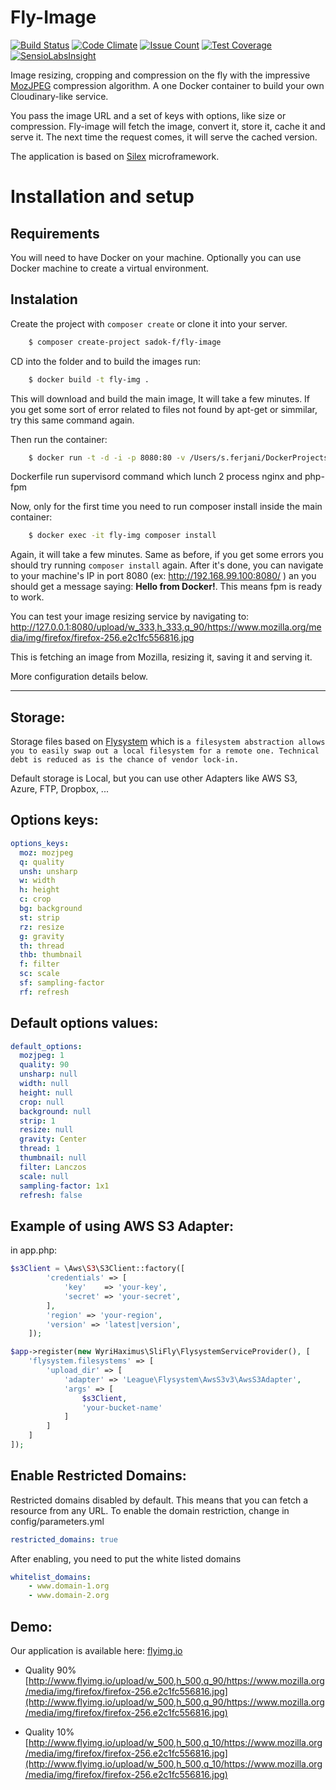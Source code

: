 # Fly-Image

[![Build Status](https://travis-ci.org/sadok-f/fly-image.svg?branch=master)](https://travis-ci.org/sadok-f/fly-image)
[![Code Climate](https://codeclimate.com/github/sadok-f/fly-image/badges/gpa.svg)](https://codeclimate.com/github/sadok-f/fly-image)
[![Issue Count](https://codeclimate.com/github/sadok-f/fly-image/badges/issue_count.svg)](https://codeclimate.com/github/sadok-f/fly-image)
[![Test Coverage](https://codeclimate.com/github/sadok-f/fly-image/badges/coverage.svg)](https://codeclimate.com/github/sadok-f/fly-image/coverage)
[![SensioLabsInsight](https://insight.sensiolabs.com/projects/2aba5c2b-55c5-49b7-87aa-c22307e9b849/mini.png)](https://insight.sensiolabs.com/projects/2aba5c2b-55c5-49b7-87aa-c22307e9b849)

Image resizing, cropping and compression on the fly with the impressive [MozJPEG](http://calendar.perfplanet.com/2014/mozjpeg-3-0) compression algorithm. A one Docker container to build your own Cloudinary-like service.

You pass the image URL and a set of keys with options, like size or compression. Fly-image will fetch the image, convert it, store it, cache it and serve it. The next time the request comes, it will serve the cached version.

The application is based on [Silex](http://silex.sensiolabs.org/) microframework.

# Installation and setup

## Requirements

You will need to have Docker on your machine. Optionally you can use Docker machine to create a virtual environment.

## Instalation

Create the project with `composer create` or clone it into your server.

```sh
    $ composer create-project sadok-f/fly-image
```

CD into the folder and to build the images run:

```sh
    $ docker build -t fly-img .
```
This will download and build the main image, It will take a few minutes. If you get some sort of error related to files not found by apt-get or simmilar, try this same command again.

Then run the container:

```sh
    $ docker run -t -d -i -p 8080:80 -v /Users/s.ferjani/DockerProjects/flyimage:/var/www/html --name fly-img fly-img
```

Dockerfile run supervisord command which lunch 2 process nginx and php-fpm

Now, only for the first time you need to run composer install inside the main container:

```sh
    $ docker exec -it fly-img composer install
```


Again, it will take a few minutes. Same as before, if you get some errors you should try running `composer install` again. After it's done, you can navigate to your machine's IP in port 8080 (ex: http://192.168.99.100:8080/ ) an you should get a message saying: **Hello from Docker!**. This means fpm is ready to work.

You can test your image resizing service by navigating to: http://127.0.0.1:8080/upload/w_333,h_333,q_90/https://www.mozilla.org/media/img/firefox/firefox-256.e2c1fc556816.jpg

This is fetching an image from Mozilla, resizing it, saving it and serving it.

More configuration details below.

---

Storage:
--------
Storage files based on [Flysystem](http://flysystem.thephpleague.com/) which is `a filesystem abstraction allows you to easily swap out a local filesystem for a remote one. Technical debt is reduced as is the chance of vendor lock-in.`

Default storage is Local, but you can use other Adapters like AWS S3, Azure, FTP, Dropbox, ... 


Options keys:
-------------

```yml
options_keys:
  moz: mozjpeg
  q: quality
  unsh: unsharp
  w: width
  h: height
  c: crop
  bg: background
  st: strip
  rz: resize
  g: gravity
  th: thread
  thb: thumbnail
  f: filter
  sc: scale
  sf: sampling-factor
  rf: refresh
```

Default options values:
-----------------------

```yml
default_options:
  mozjpeg: 1
  quality: 90
  unsharp: null
  width: null
  height: null
  crop: null
  background: null
  strip: 1
  resize: null
  gravity: Center
  thread: 1
  thumbnail: null
  filter: Lanczos
  scale: null
  sampling-factor: 1x1
  refresh: false
```



Example of using AWS S3 Adapter:
--------------------------------
in app.php:

```php
$s3Client = \Aws\S3\S3Client::factory([
        'credentials' => [
            'key'    => 'your-key',
            'secret' => 'your-secret',
        ],
        'region' => 'your-region',
        'version' => 'latest|version',
    ]);

$app->register(new WyriHaximus\SliFly\FlysystemServiceProvider(), [
    'flysystem.filesystems' => [
        'upload_dir' => [
            'adapter' => 'League\Flysystem\AwsS3v3\AwsS3Adapter',
            'args' => [
                $s3Client,
                'your-bucket-name'
            ]
        ]
    ]
]);
```
 

Enable Restricted Domains:
--------------------------

Restricted domains disabled by default. This means that you can fetch a resource from any URL. To enable the domain restriction, change in config/parameters.yml 
```yml
restricted_domains: true
```

After enabling, you need to put the white listed domains
```yml
whitelist_domains:
    - www.domain-1.org
    - www.domain-2.org
```

Demo:
-----
Our application is available here: [flyimg.io](http://www.flyimg.io)

- Quality 90%
[http://www.flyimg.io/upload/w_500,h_500,q_90/https://www.mozilla.org/media/img/firefox/firefox-256.e2c1fc556816.jpg](http://www.flyimg.io/upload/w_500,h_500,q_90/https://www.mozilla.org/media/img/firefox/firefox-256.e2c1fc556816.jpg)

- Quality 10%
[http://www.flyimg.io/upload/w_500,h_500,q_10/https://www.mozilla.org/media/img/firefox/firefox-256.e2c1fc556816.jpg](http://www.flyimg.io/upload/w_500,h_500,q_10/https://www.mozilla.org/media/img/firefox/firefox-256.e2c1fc556816.jpg)

